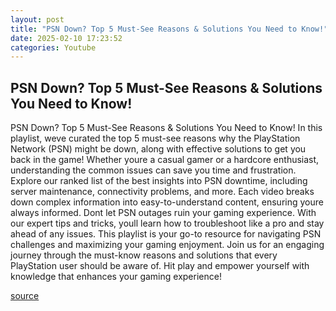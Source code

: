 ```yaml
---
layout: post
title: "PSN Down? Top 5 Must-See Reasons & Solutions You Need to Know!"
date: 2025-02-10 17:23:52
categories: Youtube
---
```


## PSN Down? Top 5 Must-See Reasons & Solutions You Need to Know!

PSN Down? Top 5 Must-See Reasons & Solutions You Need to Know!
In this playlist, weve curated the top 5 must-see reasons why the PlayStation Network (PSN) might be down, along with effective solutions to get you back in the game! Whether youre a casual gamer or a hardcore enthusiast, understanding the common issues can save you time and frustration. 
Explore our ranked list of the best insights into PSN downtime, including server maintenance, connectivity problems, and more. Each video breaks down complex information into easy-to-understand content, ensuring youre always informed. 
Dont let PSN outages ruin your gaming experience. With our expert tips and tricks, youll learn how to troubleshoot like a pro and stay ahead of any issues. This playlist is your go-to resource for navigating PSN challenges and maximizing your gaming enjoyment.
Join us for an engaging journey through the must-know reasons and solutions that every PlayStation user should be aware of. Hit play and empower yourself with knowledge that enhances your gaming experience!

[source](https://www.youtube.com/playlist?list=PLSjNQgxk4Oq0xj0NgzwqcX-w0qC-lFJYx)